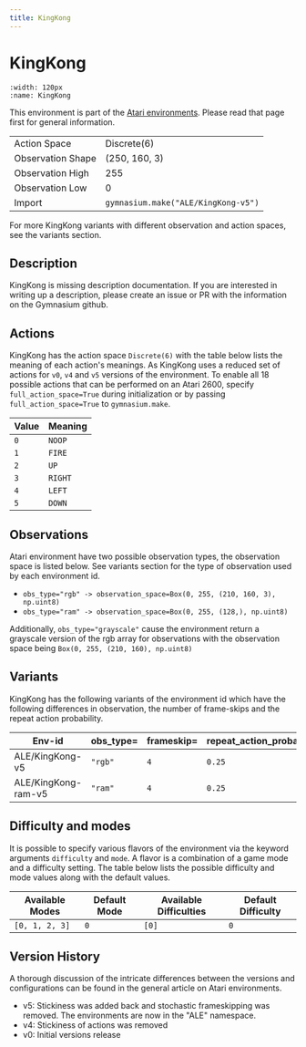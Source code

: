 ```yaml
---
title: KingKong
---
```


# KingKong

```{figure} ../../_static/videos/atari/king_kong.gif
:width: 120px
:name: KingKong
```

This environment is part of the <a href='..'>Atari environments</a>. Please read that page first for general information.

|   |   |
|---|---|
| Action Space | Discrete(6) |
| Observation Shape | (250, 160, 3) |
| Observation High | 255 |
| Observation Low | 0  |
| Import | `gymnasium.make("ALE/KingKong-v5")` |

For more KingKong variants with different observation and action spaces, see the variants section.

## Description

KingKong is missing description documentation. If you are interested in writing up a description, please create an issue or PR with the information on the Gymnasium github.

## Actions

KingKong has the action space `Discrete(6)` with the table below lists the meaning of each action's meanings.
As KingKong uses a reduced set of actions for `v0`, `v4` and `v5` versions of the environment.
To enable all 18 possible actions that can be performed on an Atari 2600, specify `full_action_space=True` during
initialization or by passing `full_action_space=True` to `gymnasium.make`.

| Value   | Meaning   |
|---------|-----------|
| `0`     | `NOOP`    |
| `1`     | `FIRE`    |
| `2`     | `UP`      |
| `3`     | `RIGHT`   |
| `4`     | `LEFT`    |
| `5`     | `DOWN`    |

## Observations

Atari environment have two possible observation types, the observation space is listed below.
See variants section for the type of observation used by each environment id.

- `obs_type="rgb" -> observation_space=Box(0, 255, (210, 160, 3), np.uint8)`
- `obs_type="ram" -> observation_space=Box(0, 255, (128,), np.uint8)`

Additionally, `obs_type="grayscale"` cause the environment return a grayscale version of the rgb array for observations with the observation space being `Box(0, 255, (210, 160), np.uint8)`

## Variants

KingKong has the following variants of the environment id which have the following differences in observation,
the number of frame-skips and the repeat action probability.

| Env-id              | obs_type=   | frameskip=   | repeat_action_probability=   |
|---------------------|-------------|--------------|------------------------------|
| ALE/KingKong-v5     | `"rgb"`     | `4`          | `0.25`                       |
| ALE/KingKong-ram-v5 | `"ram"`     | `4`          | `0.25`                       |

## Difficulty and modes

It is possible to specify various flavors of the environment via the keyword arguments `difficulty` and `mode`.
A flavor is a combination of a game mode and a difficulty setting. The table below lists the possible difficulty and mode values
along with the default values.

| Available Modes   | Default Mode   | Available Difficulties   | Default Difficulty   |
|-------------------|----------------|--------------------------|----------------------|
| `[0, 1, 2, 3]`    | `0`            | `[0]`                    | `0`                  |

## Version History

A thorough discussion of the intricate differences between the versions and configurations can be found in the general article on Atari environments.

* v5: Stickiness was added back and stochastic frameskipping was removed. The environments are now in the "ALE" namespace.
* v4: Stickiness of actions was removed
* v0: Initial versions release
